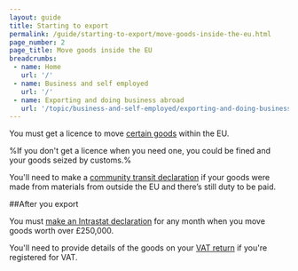 ```yaml
---
layout: guide
title: Starting to export
permalink: /guide/starting-to-export/move-goods-inside-the-eu.html
page_number: 2
page_title: Move goods inside the EU
breadcrumbs:
 - name: Home
   url: '/'
 - name: Business and self employed
   url: '/'
 - name: Exporting and doing business abroad
   url: '/topic/business-and-self-employed/exporting-and-doing-business-abroad.html'   
---
```


You must get a licence to move [certain goods](/guide/starting-to-export/export-licences.html) within the EU.

%If you don't get a licence when you need one, you could be fined and your goods seized by customs.%

You'll need to make a [community transit declaration](/guide/move-goods-eu/when-to-make-declaration.html) if your goods were made from materials from outside the EU and there’s still duty to be paid.

##After you export

You must [make an Intrastat declaration](/guide/report-moved-goods-intrastat/when-you-must-register.html) for any month when you move goods worth over £250,000.

You'll need to provide details of the goods on your [VAT return](/vat-returns) if you're registered for VAT.

